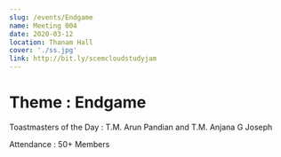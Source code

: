 ```yaml
---
slug: /events/Endgame
name: Meeting 004
date: 2020-03-12
location: Thanam Hall
cover: './ss.jpg'
link: http://bit.ly/scemcloudstudyjam
---
```


# Theme : Endgame

Toastmasters of the Day : T.M. Arun Pandian and T.M. Anjana G Joseph

Attendance : 50+ Members
